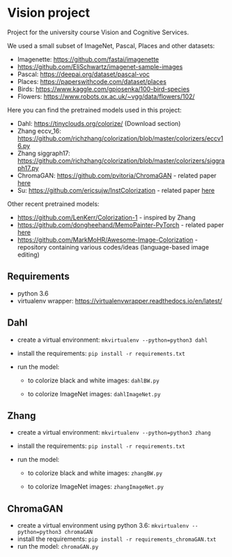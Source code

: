 # Vision project
Project for the university course Vision and Cognitive Services.

We used a small subset of ImageNet, Pascal, Places and other datasets:
- Imagenette: https://github.com/fastai/imagenette
- https://github.com/EliSchwartz/imagenet-sample-images
- Pascal: https://deepai.org/dataset/pascal-voc
- Places: https://paperswithcode.com/dataset/places
- Birds: https://www.kaggle.com/gpiosenka/100-bird-species
- Flowers: https://www.robots.ox.ac.uk/~vgg/data/flowers/102/

Here you can find the pretrained models used in this project:
- Dahl: https://tinyclouds.org/colorize/ (Download section)
- Zhang eccv_16: https://github.com/richzhang/colorization/blob/master/colorizers/eccv16.py
- Zhang siggraph17: https://github.com/richzhang/colorization/blob/master/colorizers/siggraph17.py
- ChromaGAN: https://github.com/pvitoria/ChromaGAN - related paper [here](https://arxiv.org/pdf/1907.09837.pdf)
- Su: https://github.com/ericsujw/InstColorization - related paper [here](https://arxiv.org/pdf/2005.10825.pdf)

Other recent pretrained models:
- https://github.com/LenKerr/Colorization-1 - inspired by Zhang
- https://github.com/dongheehand/MemoPainter-PyTorch - related paper [here](https://arxiv.org/pdf/1906.11888.pdf)
- https://github.com/MarkMoHR/Awesome-Image-Colorization - repository containing various codes/ideas (language-based image editing)

## Requirements
- python 3.6
- virtualenv wrapper: https://virtualenvwrapper.readthedocs.io/en/latest/

## Dahl
- create a virtual environment: `mkvirtualenv --python=python3 dahl`
- install the requirements: `pip install -r requirements.txt`

- run the model: 
  - to colorize black and white images: `dahlBW.py`
  
  - to colorize ImageNet images: `dahlImageNet.py`
    
## Zhang
- create a virtual environment: `mkvirtualenv --python=python3 zhang`
- install the requirements: `pip install -r requirements.txt`

- run the model: 
  - to colorize black and white images: `zhangBW.py`
  
  - to colorize ImageNet images: `zhangImageNet.py`

## ChromaGAN
- create a virtual environment using python 3.6: `mkvirtualenv --python=python3 chromaGAN`
- install the requirements: `pip install -r requirements_chromaGAN.txt`
- run the model: `chromaGAN.py`
